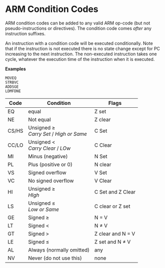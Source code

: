 # ARM Condition Codes

ARM condition codes can be added to any valid ARM op-code (but not pseudo-instructions or directives). The condition code comes *after* any instruction suffixes.

An instruction with a condition code will be executed conditionally. Note that if the instruction is not executed there is no state change except for PC increasing to the next instruction. The non-executed instruction takes one cycle, whatever the execution time of the instruction when it is executed.

**Examples**

```
MOVEQ
STRBVC
ADDSGE
LDMFDNE
```

|Code | Condition | Flags |
|-----|-----------|-------|
| EQ | equal | Z set |
| NE | Not equal | Z clear |
| CS/HS | Unsigned &#x2265; <br> *Carry Set* / *High or Same* | C Set |
|CC/LO | Unsigned &lt; <br> *Carry Clear* / *LOw* | C Clear |
|MI | Minus (negative) | N Set|
|PL | Plus (positive or 0) | N clear |
|VS | Signed overflow | V Set|
|VC | No signed overflow | V Clear |
|HI | Unsigned &#8805; <br> *HIgh* | C Set and Z Clear |
|LS| Unsigned &#x2264; <br> *Low or Same* | C clear or Z set |
|GE| Signed &#x2265; | N = V |
|LT| Signed &lt; | N &#x2260; V |
|GT| Signed &gt; | Z clear and N = V |
|LE| Signed &#x2264; | Z set and N &#x2260; V |
|AL| Always (normally omitted) | any |
|NV| Never (do not use this) | none|
